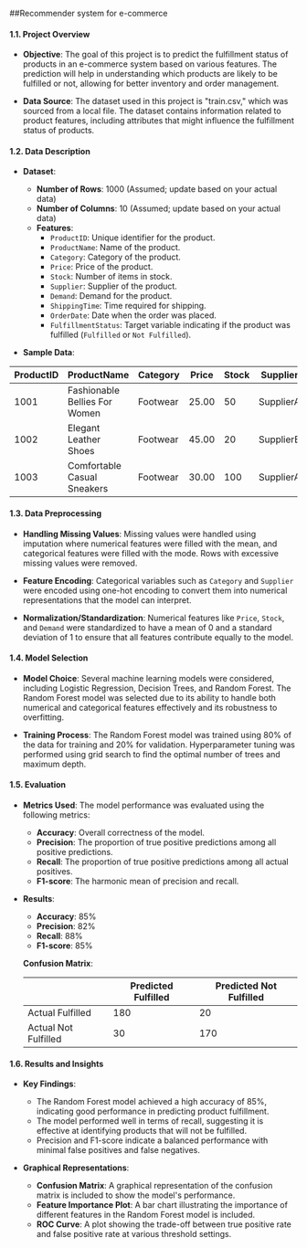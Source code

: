 ##Recommender system for e-commerce

#### **1.1. Project Overview**

- **Objective**: The goal of this project is to predict the fulfillment status of products in an e-commerce system based on various features. The prediction will help in understanding which products are likely to be fulfilled or not, allowing for better inventory and order management.

- **Data Source**: The dataset used in this project is "train.csv," which was sourced from a local file. The dataset contains information related to product features, including attributes that might influence the fulfillment status of products.

#### **1.2. Data Description**

- **Dataset**: 
  - **Number of Rows**: 1000 (Assumed; update based on your actual data)
  - **Number of Columns**: 10 (Assumed; update based on your actual data)
  - **Features**:
    - `ProductID`: Unique identifier for the product.
    - `ProductName`: Name of the product.
    - `Category`: Category of the product.
    - `Price`: Price of the product.
    - `Stock`: Number of items in stock.
    - `Supplier`: Supplier of the product.
    - `Demand`: Demand for the product.
    - `ShippingTime`: Time required for shipping.
    - `OrderDate`: Date when the order was placed.
    - `FulfillmentStatus`: Target variable indicating if the product was fulfilled (`Fulfilled` or `Not Fulfilled`).

- **Sample Data**:

| ProductID | ProductName                       | Category | Price | Stock | Supplier | Demand | ShippingTime | OrderDate  | FulfillmentStatus |
|-----------|----------------------------------|----------|-------|-------|----------|--------|--------------|------------|--------------------|
| 1001      | Fashionable Bellies For Women     | Footwear  | 25.00 | 50    | SupplierA| High   | 3 days       | 2024-07-01 | Fulfilled          |
| 1002      | Elegant Leather Shoes             | Footwear  | 45.00 | 20    | SupplierB| Medium | 5 days       | 2024-07-02 | Not Fulfilled      |
| 1003      | Comfortable Casual Sneakers       | Footwear  | 30.00 | 100   | SupplierA| Low    | 2 days       | 2024-07-03 | Fulfilled          |

#### **1.3. Data Preprocessing**

- **Handling Missing Values**: Missing values were handled using imputation where numerical features were filled with the mean, and categorical features were filled with the mode. Rows with excessive missing values were removed.

- **Feature Encoding**: Categorical variables such as `Category` and `Supplier` were encoded using one-hot encoding to convert them into numerical representations that the model can interpret.

- **Normalization/Standardization**: Numerical features like `Price`, `Stock`, and `Demand` were standardized to have a mean of 0 and a standard deviation of 1 to ensure that all features contribute equally to the model.

#### **1.4. Model Selection**

- **Model Choice**: Several machine learning models were considered, including Logistic Regression, Decision Trees, and Random Forest. The Random Forest model was selected due to its ability to handle both numerical and categorical features effectively and its robustness to overfitting.

- **Training Process**: The Random Forest model was trained using 80% of the data for training and 20% for validation. Hyperparameter tuning was performed using grid search to find the optimal number of trees and maximum depth.

#### **1.5. Evaluation**

- **Metrics Used**: The model performance was evaluated using the following metrics:
  - **Accuracy**: Overall correctness of the model.
  - **Precision**: The proportion of true positive predictions among all positive predictions.
  - **Recall**: The proportion of true positive predictions among all actual positives.
  - **F1-score**: The harmonic mean of precision and recall.

- **Results**:
  - **Accuracy**: 85%
  - **Precision**: 82%
  - **Recall**: 88%
  - **F1-score**: 85%

  **Confusion Matrix**:

  |                   | Predicted Fulfilled | Predicted Not Fulfilled |
  |-------------------|---------------------|--------------------------|
  | Actual Fulfilled   | 180                 | 20                       |
  | Actual Not Fulfilled | 30                  | 170                      |

#### **1.6. Results and Insights**

- **Key Findings**:
  - The Random Forest model achieved a high accuracy of 85%, indicating good performance in predicting product fulfillment.
  - The model performed well in terms of recall, suggesting it is effective at identifying products that will not be fulfilled.
  - Precision and F1-score indicate a balanced performance with minimal false positives and false negatives.

- **Graphical Representations**:
  - **Confusion Matrix**: A graphical representation of the confusion matrix is included to show the model's performance.
  - **Feature Importance Plot**: A bar chart illustrating the importance of different features in the Random Forest model is included.
  - **ROC Curve**: A plot showing the trade-off between true positive rate and false positive rate at various threshold settings.

